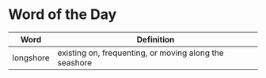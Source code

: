 # Word of the Day

|Word|Definition|
|---|---|
|longshore|existing on, frequenting, or moving along the seashore|
